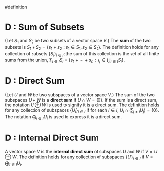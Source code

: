 #definition
# D : Sum of Subsets
(Let $S_1$ and $S_2$ be two subsets of a vector space $V$.) The **sum** of the two subsets is $S_1+S_2=\{s_1+s_2:s_1\in S_1,s_2\in S_2\}$.
The definition holds for any collection of subsets $\{S_i\}_{i\in I}$; the sum of this collection is the set of all finite sums from the union, $\sum_{i\in I}S_i=\{s_1+\cdots+s_n:s_j\in\bigcup_{i\in I} S_i\}$.

# D : Direct Sum
(Let $U$ and $W$ be two subspaces of a vector space $V$.) The sum of the two subspaces $U+W$ is a **direct sum** if $U\cap W=\{0\}$.
If the sum is a direct sum, the notation $U\oplus W$ is used to signify it is a direct sum.
The definition holds for any collection of subspaces $\{U_i\}_{i\in I}$ if for each $i\in I$, $U_i\cap(\sum_{j\neq i}U_j)=\{0\}$. The notation $\bigoplus_{i\in I}U_i$ is used to express it is a direct sum.

# D : Internal Direct Sum
A vector space $V$ is the **internal direct sum** of subspaces $U$ and $W$ if $V=U\oplus W$.
The definition holds for any collection of subspaces $\{U_i\}_{i\in I}$ if $V=\bigoplus_{i\in I}U_i$.